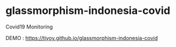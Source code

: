 # glassmorphism-indonesia-covid
Covid19 Monitoring

DEMO : https://tiyoy.github.io/glassmorphism-indonesia-covid
